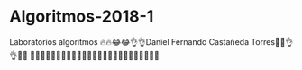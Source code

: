 # Algoritmos-2018-1
Laboratorios algoritmos 
🔥🔥😂😂👌👌Daniel Fernando Castañeda Torres😤😤👌👌🔥🔥
🦆🦆🦆🦆🦆🦆🦆🦆🦆🦆🦆🦆🦆🦆🦆🦆🦆🦆🦆🦆🦆🦆🦆🦆🦆
